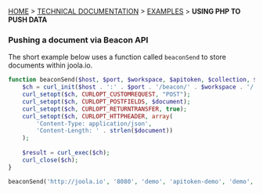 [HOME](Home) > [TECHNICAL DOCUMENTATION](technical-documentation) > [EXAMPLES](examples) > **USING PHP TO PUSH DATA**

### Pushing a document via Beacon API

The short example below uses a function called `beaconSend` to store documents within joola.io.

```php
function beaconSend($host, $port, $workspace, $apitoken, $collection, $document) {                                                                              
	$ch = curl_init($host . ':' . $port . '/beacon/' . $workspace . '/' . $collection . '?APIToken=' . $apitoken);                                                                      
	curl_setopt($ch, CURLOPT_CUSTOMREQUEST, "POST");                                                                     
	curl_setopt($ch, CURLOPT_POSTFIELDS, $document);                                                                  
	curl_setopt($ch, CURLOPT_RETURNTRANSFER, true);                                                                      
	curl_setopt($ch, CURLOPT_HTTPHEADER, array(                                                                          
	    'Content-Type: application/json',                                                                                
	    'Content-Length: ' . strlen($document))                                                                       
	);                                                                                                                   
	 
	$result = curl_exec($ch);
	curl_close($ch);
}

beaconSend('http://joola.io', '8080', 'demo', 'apitoken-demo', 'demo', '{"visitor":1, "browser": "Chrome", "os": "Linux"}');

```

